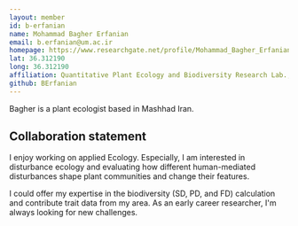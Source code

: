 ```yaml
---
layout: member
id: b-erfanian
name: Mohammad Bagher Erfanian
email: b.erfanian@um.ac.ir
homepage: https://www.researchgate.net/profile/Mohammad_Bagher_Erfanian
lat: 36.312190
long: 36.312190
affiliation: Quantitative Plant Ecology and Biodiversity Research Lab., Faculty of Science, Ferdowsi University of Mashhad, Mashhad, Iran 
github: BErfanian
---
```


Bagher is a plant ecologist based in Mashhad Iran. 

## Collaboration statement
I enjoy working on applied Ecology. Especially, I am interested in disturbance ecology and evaluating how different human-mediated disturbances shape plant communities and change their features.

I could offer my expertise in the biodiversity (SD, PD, and FD) calculation and contribute trait data from my area. As an early career researcher, I'm always looking for new challenges.
